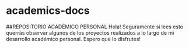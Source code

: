 # academics-docs
##REPOSITORIO ACADÉMICO PERSONAL
Hola! Seguramente si lees esto querrás observar algunos de los proyectos realizados a lo largo de mi desarrollo académico personal.
Espero que lo disfrutes!
